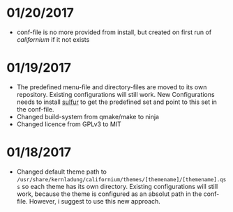 # 01/20/2017
- conf-file is no more provided from install, but created on first run of *californium* if it not exists

# 01/19/2017
- The predefined menu-file and directory-files are moved to its own repository. Existing configurations will still work. New Configurations needs to install [sulfur](https://github.com/kernladung/sulfur) to get the predefined set and point to this set in the conf-file.
- Changed build-system from qmake/make to ninja
- Changed licence from GPLv3 to MIT

# 01/18/2017
- Changed default theme path to `/usr/share/kernladung/californium/themes/[themename]/[themename].qss` so each theme has its own directory. Existing configurations will still work, because the theme is configured as an absolut path in the conf-file. However, i suggest to use this new approach.